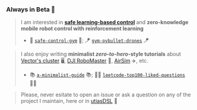 ### Always in Beta 🧪

> I am interested in [__safe learning-based control__](https://arxiv.org/abs/2108.06266) and __zero-knowledge mobile robot control with reinforcement learning__
> -  🦺 [`safe-control-gym`](https://github.com/utiasDSL/safe-control-gym) 🦺; 🪁 [`gym-pybullet-drones`](https://github.com/utiasDSL/gym-pybullet-drones) 🪁

> I also enjoy writing __minimalist _zero-to-hero_-style tutorials__ about [Vector's cluster](https://vectorinstitute.ai) 🖥️, [DJI RoboMaster](https://github.com/dji-sdk/RoboMaster-SDK) 🤖, [AirSim](https://microsoft.github.io/AirSim/) ✈️, etc.
> - 📚 [`a-minimalist-guide`](https://github.com/JacopoPan/a-minimalist-guide) 📚; 🧑‍💻 [`leetcode-top100-liked-questions`](https://github.com/JacopoPan/leetcode-top100-liked-questions) 🧑‍💻

> Please, never esitate to open an issue or ask a question on any of the project I maintain, here or in [utiasDSL](https://github.com/utiasDSL) 🙏

<!--
**JacopoPan/JacopoPan** is a ✨ _special_ ✨ repository because its `README.md` (this file) appears on your GitHub profile.
-->
